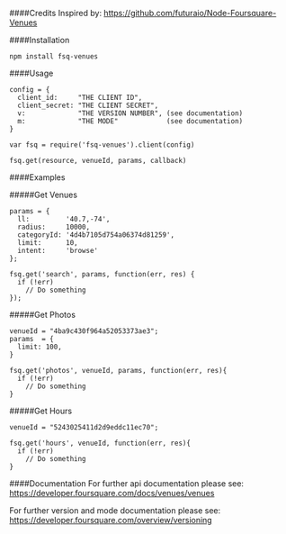 ####Credits
Inspired by: https://github.com/futuraio/Node-Foursquare-Venues

####Installation
```
npm install fsq-venues
```

####Usage
```
config = {
  client_id:     "THE CLIENT ID",
  client_secret: "THE CLIENT SECRET",
  v:             "THE VERSION NUMBER", (see documentation)
  m:             "THE MODE"            (see documentation)
}

var fsq = require('fsq-venues').client(config)

fsq.get(resource, venueId, params, callback)
```

####Examples

#####Get Venues
```
params = {
  ll:         '40.7,-74', 
  radius:     10000,
  categoryId: '4d4b7105d754a06374d81259',
  limit:      10,
  intent:     'browse'
};

fsq.get('search', params, function(err, res) {
  if (!err)
    // Do something
});
```

#####Get Photos
```
venueId = "4ba9c430f964a52053373ae3";
params  = {
  limit: 100,
}

fsq.get('photos', venueId, params, function(err, res){
  if (!err)
    // Do something
}
```

#####Get Hours
```
venueId = "5243025411d2d9eddc11ec70";

fsq.get('hours', venueId, function(err, res){
  if (!err)
    // Do something
}
```

####Documentation
For further api documentation please see: https://developer.foursquare.com/docs/venues/venues

For further version and mode documentation please see: https://developer.foursquare.com/overview/versioning
